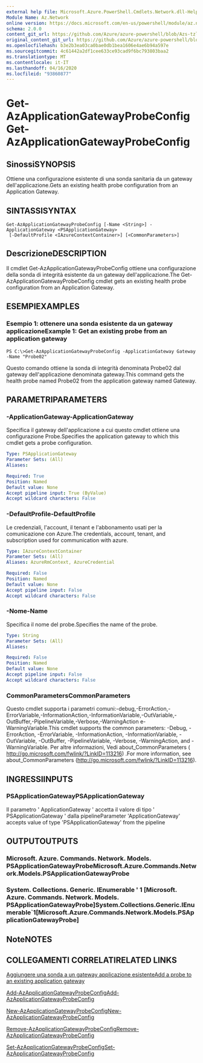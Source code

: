 ```yaml
---
external help file: Microsoft.Azure.PowerShell.Cmdlets.Network.dll-Help.xml
Module Name: Az.Network
online version: https://docs.microsoft.com/en-us/powershell/module/az.network/get-azapplicationgatewayprobeconfig
schema: 2.0.0
content_git_url: https://github.com/Azure/azure-powershell/blob/Azs-tzl/src/Network/Network/help/Get-AzApplicationGatewayProbeConfig.md
original_content_git_url: https://github.com/Azure/azure-powershell/blob/Azs-tzl/src/Network/Network/help/Get-AzApplicationGatewayProbeConfig.md
ms.openlocfilehash: b3e2b3ea03ca0bae0db1bea1606e4ae6b94a597e
ms.sourcegitcommit: 4c61442a2df1cee633ce93cad9f6bc793803baa2
ms.translationtype: MT
ms.contentlocale: it-IT
ms.lasthandoff: 04/16/2020
ms.locfileid: "93860877"
---
```

# <span data-ttu-id="2f815-101">Get-AzApplicationGatewayProbeConfig</span><span class="sxs-lookup"><span data-stu-id="2f815-101">Get-AzApplicationGatewayProbeConfig</span></span>

## <span data-ttu-id="2f815-102">Sinossi</span><span class="sxs-lookup"><span data-stu-id="2f815-102">SYNOPSIS</span></span>
<span data-ttu-id="2f815-103">Ottiene una configurazione esistente di una sonda sanitaria da un gateway dell'applicazione.</span><span class="sxs-lookup"><span data-stu-id="2f815-103">Gets an existing health probe configuration from an Application Gateway.</span></span>

## <span data-ttu-id="2f815-104">SINTASSI</span><span class="sxs-lookup"><span data-stu-id="2f815-104">SYNTAX</span></span>

```
Get-AzApplicationGatewayProbeConfig [-Name <String>] -ApplicationGateway <PSApplicationGateway>
 [-DefaultProfile <IAzureContextContainer>] [<CommonParameters>]
```

## <span data-ttu-id="2f815-105">Descrizione</span><span class="sxs-lookup"><span data-stu-id="2f815-105">DESCRIPTION</span></span>
<span data-ttu-id="2f815-106">Il cmdlet Get-AzApplicationGatewayProbeConfig ottiene una configurazione della sonda di integrità esistente da un gateway dell'applicazione.</span><span class="sxs-lookup"><span data-stu-id="2f815-106">The Get-AzApplicationGatewayProbeConfig cmdlet gets an existing health probe configuration from an Application Gateway.</span></span>

## <span data-ttu-id="2f815-107">ESEMPI</span><span class="sxs-lookup"><span data-stu-id="2f815-107">EXAMPLES</span></span>

### <span data-ttu-id="2f815-108">Esempio 1: ottenere una sonda esistente da un gateway applicazione</span><span class="sxs-lookup"><span data-stu-id="2f815-108">Example 1: Get an existing probe from an application gateway</span></span>
```
PS C:\>Get-AzApplicationGatewayProbeConfig -ApplicationGateway Gateway -Name "Probe02"
```

<span data-ttu-id="2f815-109">Questo comando ottiene la sonda di integrità denominata Probe02 dal gateway dell'applicazione denominata gateway.</span><span class="sxs-lookup"><span data-stu-id="2f815-109">This command gets the health probe named Probe02 from the application gateway named Gateway.</span></span>

## <span data-ttu-id="2f815-110">PARAMETRI</span><span class="sxs-lookup"><span data-stu-id="2f815-110">PARAMETERS</span></span>

### <span data-ttu-id="2f815-111">-ApplicationGateway</span><span class="sxs-lookup"><span data-stu-id="2f815-111">-ApplicationGateway</span></span>
<span data-ttu-id="2f815-112">Specifica il gateway dell'applicazione a cui questo cmdlet ottiene una configurazione Probe.</span><span class="sxs-lookup"><span data-stu-id="2f815-112">Specifies the application gateway to which this cmdlet gets a probe configuration.</span></span>

```yaml
Type: PSApplicationGateway
Parameter Sets: (All)
Aliases: 

Required: True
Position: Named
Default value: None
Accept pipeline input: True (ByValue)
Accept wildcard characters: False
```

### <span data-ttu-id="2f815-113">-DefaultProfile</span><span class="sxs-lookup"><span data-stu-id="2f815-113">-DefaultProfile</span></span>
<span data-ttu-id="2f815-114">Le credenziali, l'account, il tenant e l'abbonamento usati per la comunicazione con Azure.</span><span class="sxs-lookup"><span data-stu-id="2f815-114">The credentials, account, tenant, and subscription used for communication with azure.</span></span>

```yaml
Type: IAzureContextContainer
Parameter Sets: (All)
Aliases: AzureRmContext, AzureCredential

Required: False
Position: Named
Default value: None
Accept pipeline input: False
Accept wildcard characters: False
```

### <span data-ttu-id="2f815-115">-Nome</span><span class="sxs-lookup"><span data-stu-id="2f815-115">-Name</span></span>
<span data-ttu-id="2f815-116">Specifica il nome del probe.</span><span class="sxs-lookup"><span data-stu-id="2f815-116">Specifies the name of the probe.</span></span>

```yaml
Type: String
Parameter Sets: (All)
Aliases: 

Required: False
Position: Named
Default value: None
Accept pipeline input: False
Accept wildcard characters: False
```

### <span data-ttu-id="2f815-117">CommonParameters</span><span class="sxs-lookup"><span data-stu-id="2f815-117">CommonParameters</span></span>
<span data-ttu-id="2f815-118">Questo cmdlet supporta i parametri comuni:-debug,-ErrorAction,-ErrorVariable,-InformationAction,-InformationVariable,-OutVariable,-OutBuffer,-PipelineVariable,-Verbose,-WarningAction e-WarningVariable.</span><span class="sxs-lookup"><span data-stu-id="2f815-118">This cmdlet supports the common parameters: -Debug, -ErrorAction, -ErrorVariable, -InformationAction, -InformationVariable, -OutVariable, -OutBuffer, -PipelineVariable, -Verbose, -WarningAction, and -WarningVariable.</span></span> <span data-ttu-id="2f815-119">Per altre informazioni, Vedi about_CommonParameters ( http://go.microsoft.com/fwlink/?LinkID=113216) .</span><span class="sxs-lookup"><span data-stu-id="2f815-119">For more information, see about_CommonParameters (http://go.microsoft.com/fwlink/?LinkID=113216).</span></span>

## <span data-ttu-id="2f815-120">INGRESSI</span><span class="sxs-lookup"><span data-stu-id="2f815-120">INPUTS</span></span>

### <span data-ttu-id="2f815-121">PSApplicationGateway</span><span class="sxs-lookup"><span data-stu-id="2f815-121">PSApplicationGateway</span></span>
<span data-ttu-id="2f815-122">Il parametro ' ApplicationGateway ' accetta il valore di tipo ' PSApplicationGateway ' dalla pipeline</span><span class="sxs-lookup"><span data-stu-id="2f815-122">Parameter 'ApplicationGateway' accepts value of type 'PSApplicationGateway' from the pipeline</span></span>

## <span data-ttu-id="2f815-123">OUTPUT</span><span class="sxs-lookup"><span data-stu-id="2f815-123">OUTPUTS</span></span>

### <span data-ttu-id="2f815-124">Microsoft. Azure. Commands. Network. Models. PSApplicationGatewayProbe</span><span class="sxs-lookup"><span data-stu-id="2f815-124">Microsoft.Azure.Commands.Network.Models.PSApplicationGatewayProbe</span></span>

### <span data-ttu-id="2f815-125">System. Collections. Generic. IEnumerable ' 1 [Microsoft. Azure. Commands. Network. Models. PSApplicationGatewayProbe]</span><span class="sxs-lookup"><span data-stu-id="2f815-125">System.Collections.Generic.IEnumerable\`1[Microsoft.Azure.Commands.Network.Models.PSApplicationGatewayProbe]</span></span>

## <span data-ttu-id="2f815-126">Note</span><span class="sxs-lookup"><span data-stu-id="2f815-126">NOTES</span></span>

## <span data-ttu-id="2f815-127">COLLEGAMENTI CORRELATI</span><span class="sxs-lookup"><span data-stu-id="2f815-127">RELATED LINKS</span></span>

[<span data-ttu-id="2f815-128">Aggiungere una sonda a un gateway applicazione esistente</span><span class="sxs-lookup"><span data-stu-id="2f815-128">Add a probe to an existing application gateway</span></span>](https://azure.microsoft.com/en-us/documentation/articles/application-gateway-create-probe-ps/#add-a-probe-to-an-existing-application-gateway)

[<span data-ttu-id="2f815-129">Add-AzApplicationGatewayProbeConfig</span><span class="sxs-lookup"><span data-stu-id="2f815-129">Add-AzApplicationGatewayProbeConfig</span></span>]()

[<span data-ttu-id="2f815-130">New-AzApplicationGatewayProbeConfig</span><span class="sxs-lookup"><span data-stu-id="2f815-130">New-AzApplicationGatewayProbeConfig</span></span>]()

[<span data-ttu-id="2f815-131">Remove-AzApplicationGatewayProbeConfig</span><span class="sxs-lookup"><span data-stu-id="2f815-131">Remove-AzApplicationGatewayProbeConfig</span></span>]()

[<span data-ttu-id="2f815-132">Set-AzApplicationGatewayProbeConfig</span><span class="sxs-lookup"><span data-stu-id="2f815-132">Set-AzApplicationGatewayProbeConfig</span></span>]()

